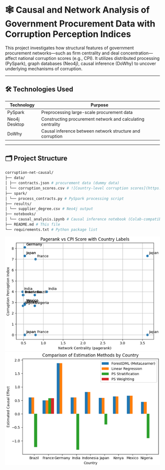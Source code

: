# 🕸️ Causal and Network Analysis of Government Procurement Data with Corruption Perception Indices

This project investigates how structural features of government procurement networks—such as firm centrality and deal concentration—affect national corruption scores (e.g., CPI). It utilizes distributed processing (PySpark), graph databases (Neo4j), causal inference (DoWhy) to uncover underlying mechanisms of corruption.

---

## 🛠️ Technologies Used

| Technology      | Purpose                                          |
|------------------|--------------------------------------------------|
| PySpark          | Preprocessing large-scale procurement data       |
| Neo4j Desktop  | Constructing procurement network and calculating centrality |
| DoWhy   | Causal inference between network structure and corruption |

---

## 🗂️ Project Structure
```bash
corruption-net-causal/
├── data/
│ ├── contracts.json # procurement data (dummy data)
│ └── corruption_scores.csv # ![Country-level corruption scores](https://github.com/datasets/corruption-perceptions-index/blob/cpi-dataflows/data/cpi.csv Country-level corruption scores)
├── spark/
│ └── process_contracts.py # PySpark processing script
├── results/
│ └── supplier_degree.csv # Neo4j output
├── notebooks/
│ └── causal_analysis.ipynb # Causal inference notebook (Colab-compatible)
├── README.md # This file
└── requirements.txt # Python package list
```
![01](imgs/01.png)
![02](imgs/02.png)